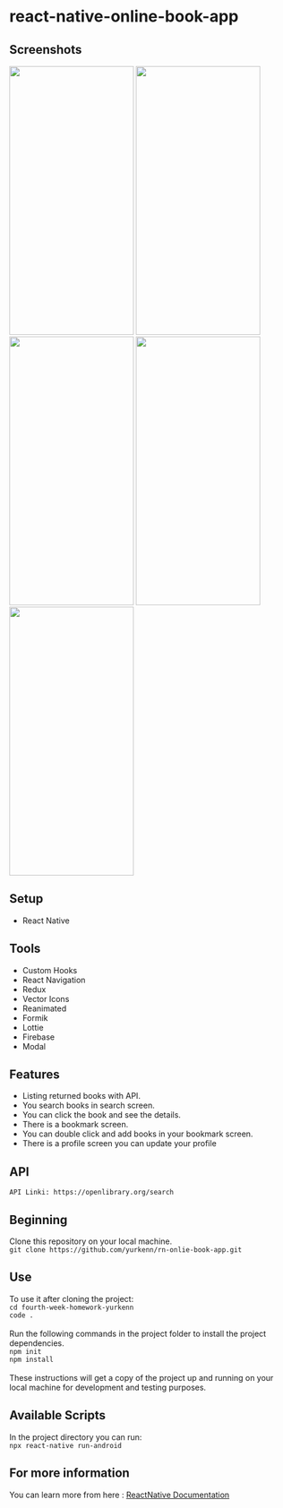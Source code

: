 # react-native-online-book-app

## Screenshots

<div>
<img src="https://user-images.githubusercontent.com/69719126/204603344-a4e690d9-2eb9-467a-9c5e-956b9ed751b5.png" width="222" height="480" />
<img src="https://user-images.githubusercontent.com/69719126/204603350-8238d698-85aa-4053-9d81-bde52a381670.png" width="222" height="480" />
<img src="https://user-images.githubusercontent.com/69719126/204603359-dcc81938-4690-49e8-9c08-4d5530b85178.png" width="222" height="480" />
<img src="https://user-images.githubusercontent.com/69719126/204603361-4f86f0e5-ebbd-4cb0-980c-9c4742a6d16d.png" width="222" height="480" />
<img src="https://user-images.githubusercontent.com/69719126/204603367-a985df04-7278-43b2-be05-39e1781f3cfc.png" width="222" height="480" />
</div>

## Setup

- React Native

## Tools

- Custom Hooks
- React Navigation
- Redux
- Vector Icons
- Reanimated
- Formik 
- Lottie
- Firebase
- Modal

## Features

- Listing returned books with API.
- You search books in search screen.
- You can click the book and see the details.
- There is a bookmark screen.
- You can double click and add books in your bookmark screen.
- There is a profile screen you can update your profile

## API

`API Linki: https://openlibrary.org/search`

## Beginning

Clone this repository on your local machine.
<br>
`git clone https://github.com/yurkenn/rn-onlie-book-app.git`

## Use

To use it after cloning the project:
<br>
`cd fourth-week-homework-yurkenn`
<br>
`code .`
<br>
<br>
Run the following commands in the project folder to install the project dependencies.
<br>
`npm init`
<br>
`npm install`
<br>
<br>
These instructions will get a copy of the project up and running on your local machine for development and testing purposes.

## Available Scripts

In the project directory you can run:
<br>
`npx react-native run-android`

## For more information

You can learn more from here : <a href="https://reactnative.dev/">ReactNative Documentation</a>
